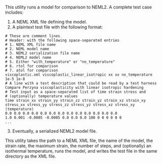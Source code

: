 This utility runs a model for comparison to NEML2.  A complete 
test case includes:

1. A NEML XML file defining the model.
2. A plaintext test file with the following format:

```
# These are comment lines
# Header: with the following space-separated entries
# 1. NEML XML file name
# 2. NEML model name
# 3. NEML2 serialization file name
# 4. NEML2 model name
# 5. Either "with_temperature" or "no_temperature"
# 6. rtol for comparison
# 7. atol for comparison
viscoplastic.xml viscoplastic_linear_isotropic xx xx no_temperature 1e-5 1e-8
# A line with a test description that could be read by a test harness
Compare Perzyna viscoplasticity with linear isotropic hardening
# Test input as a space-separated list of time strain stress and 
# (optionally) temperature values
time strain_xx strain_yy strain_zz strain_yz strain_xz strain_xy stress_xx stress_yy stress_zz stress_yz stress_xz stress_xy (temperature)
0.0 0.0 0.0 0.0 0.0 0.0 0.0 0.0 0.0 0.0 0.0 0.0 0.0
1.0 0.001 -0.0005 -0.0005 0.0 0.0 0.0 100 0 0 0 0 0 0
...
```

3. Eventually, a serialized NEML2 model file.

This utility takes the path to a NEML XML file, the name of the model, 
the strain rate, the maximum strain, the number of steps, and (optionally)
an isothermal temperature, runs the model, and writes the test file
in the same directory as the XML file.
